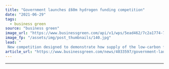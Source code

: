 ```yaml
---
title: "Government launches £60m hydrogen funding competition"
date: "2021-06-29"
tags: 
  - business green
source: "business green"
image_url: "https://www.businessgreen.com/api/v1/wps/5ead462/7c2a1774-7a57-42fd-a172-0b50b52a7051/8/itmpower-hydrogen-refuelling-station-185x114.jpg"
image_fp: "/assets/img/post_thumbnails/140.jpg"
lead: "
 New competition designed to demonstrate how supply of the low-carbon fuel can be ramped up in response to growing demand ..."
article_url: "https://www.businessgreen.com/news/4033597/government-launches-gbp60m-hydrogen-funding-competition"
---
```


---
